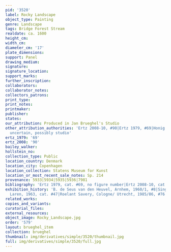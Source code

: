 ```yaml
---
pid: '3520'
label: Rocky Landscape
object_type: Painting
genre: Landscape
tags: Bridge Forest Stream
realdate: ca. 1600
height_cm: 
width_cm: 
diameter_cm: '17'
plate_dimensions: 
support: Panel
drawing_medium: 
signature: 
signature_location: 
support_marks: 
further_inscription: 
collaborators: 
collaborator_notes: 
collectors_patrons: 
print_type: 
print_notes: 
printmaker: 
publisher: 
states: 
our_attribution: Produced in Jan Brueghel's Studio
other_attribution_authorities: 'Ertz 2008-10, #90|Ertz 1979, #69|Honig database as
  uncertain, possibly studio'
ertz_1979: '69'
ertz_2008: '90'
bailey_walker: 
hollstein_no: 
collection_type: Public
location_country: Denmark
location_city: Copenhagen
location_collection: Statens Museum for Kunst
location_or_most_recent_sale_notes: Sp. 214
provenance: 5933|5934|5935|5936|7981
bibliography: 'Ertz 1979, cat. #69, no figure number|Ertz 2008-10, cat. #90'
exhibition_history: 'B. de Seus van den Heuvel, Arnhem, 1960/1, #8|Singer Museum,
  Laren, 1963, cat. #47|Roelant Savery, Cologne/ Utrecht, 1985/86, #76'
related_works: 
copies_and_variants: 
curatorial_files: 
external_resources: 
object_image: Rocky_Landscape.jpg
order: '579'
layout: brueghel_item
collection: brueghel
thumbnail: img/derivatives/simple/3520/thumbnail.jpg
full: img/derivatives/simple/3520/full.jpg
---
```

